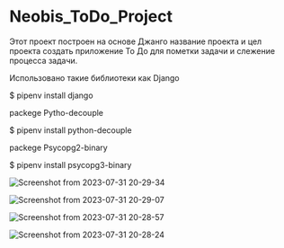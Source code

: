# Neobis_ToDo_Project
Этот проект построен на основе Джанго
название проекта и цел проекта создать приложение То До для пометки задачи и слежение процесса задачи.

Использовано такие библиотеки как 
Django

$ pipenv install django

packege Pytho-decouple

$ pipenv install python-decouple

packege Psycopg2-binary

$ pipenv install psycopg3-binary


![Screenshot from 2023-07-31 20-29-34](https://github.com/mir21bek/Neobis_ToDo_Project/assets/114082528/a28302b7-117b-4416-8e84-6b7a3de6dd4b)

![Screenshot from 2023-07-31 20-29-07](https://github.com/mir21bek/Neobis_ToDo_Project/assets/114082528/6dad5e4a-5717-4fc7-9276-ff29357a3467)

![Screenshot from 2023-07-31 20-28-57](https://github.com/mir21bek/Neobis_ToDo_Project/assets/114082528/15a7577a-3bfc-45e1-844a-b969041e3082)

![Screenshot from 2023-07-31 20-28-24](https://github.com/mir21bek/Neobis_ToDo_Project/assets/114082528/c39dc61c-4bda-42de-b471-5cc3c26e93ba)
